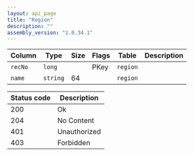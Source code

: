 ```yaml
---
layout: api_page
title: "Region"
description: ""
assembly_version: "1.0.34.1"
---
```




| Column | Type | Size | Flags | Table | Description |
| ------ | ---- | ---- | ----- | ----- | ----------- |
| `recNo` | `long` |  | PKey | `region` | 
| `name` | `string` | 64 |  | `region` | 

| Status code | Description |
| ----------- | ----------- |
| 200 | Ok |
| 204 | No Content |
| 401 | Unauthorized |
| 403 | Forbidden |


